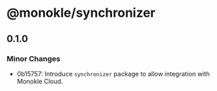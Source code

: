 # @monokle/synchronizer

## 0.1.0

### Minor Changes

- 0b15757: Introduce `synchronizer` package to allow integration with Monokle Cloud.
